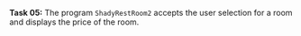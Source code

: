 **Task 05:**  The program `ShadyRestRoom2` accepts the user selection for a room and displays the price of the room. 